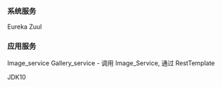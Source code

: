 ### 系统服务
Eureka 
Zuul

### 应用服务
Image_service
Gallery_service - 调用 Image_Service, 通过 RestTemplate 



JDK10 
